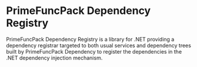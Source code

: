 # PrimeFuncPack Dependency Registry
PrimeFuncPack Dependency Registry is a library for .NET providing a dependency registrar targeted to both usual services and dependency trees built by PrimeFuncPack Dependency to register the dependencies in the .NET dependency injection mechanism.
